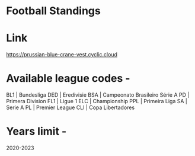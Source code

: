# Football Standings
# Link

https://prussian-blue-crane-vest.cyclic.cloud

# Available league codes -

 BL1 | Bundesliga
 DED | Eredivisie
 BSA | Campeonato Brasileiro Série A
 PD | Primera Division
 FL1 | Ligue 1
 ELC | Championship
 PPL | Primeira Liga
 SA | Serie A
 PL | Premier League
 CLI | Copa Libertadores

# Years limit -

 2020-2023 

